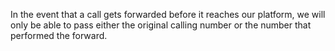 In the event that a call gets forwarded before it reaches our platform, we will only be able to pass either the original calling number or the number that performed the forward.

